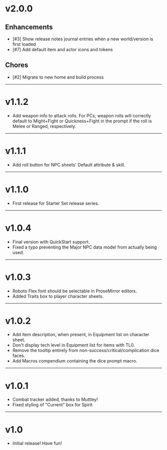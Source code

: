# v2.0.0

## Enhancements
- [#3] Show release notes journal entries when a new world/version is first loaded
- [#7] Add default item and actor icons and tokens

## Chores
- [#2] Migrate to new home and build process

---

# v1.1.2
- Add weapon info to attack rolls. For PCs, weapon rolls will correctly default to Might+Fight or Quickness+Fight in the prompt if the roll is Melee or Ranged, respectively.

---

# v1.1.1
- Add roll button for NPC sheets' Default attribute & skill.

---

# v1.1.0
- First release for Starter Set release series.

---

# v1.0.4
- Final version with QuickStart support.
- Fixed a typo preventing the Major NPC data model from actually being used.

---

# v1.0.3
- Roboto Flex font should be selectable in ProseMirror editors.
- Added Traits box to player character sheets.

---

# v1.0.2
- Add item description, when present, in Equipment list on character sheet.
- Don't display tech level in Equipment list for items with TL0.
- Remove the tooltip entirely from non-success/critical/complication dice faces.
- Add Macros compendium containing the dice prompt macro.

---

# v1.0.1
- Combat tracker added, thanks to Muttley!
- Fixed styling of "Current" box for Spirit

---

# v1.0
- Initial release! Have fun!
